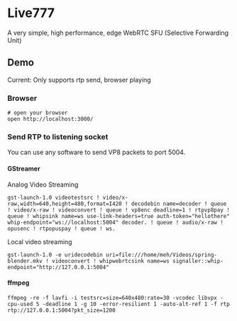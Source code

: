 # Live777

A very simple, high performance, edge WebRTC SFU (Selective Forwarding Unit)

## Demo

Current: Only supports rtp send, browser playing

### Browser

```shell
# open your browser
open http://localhost:3000/
```

### Send RTP to listening socket

You can use any software to send VP8 packets to port 5004.

#### GStreamer
Analog Video Streaming
```shell
gst-launch-1.0 videotestsrc ! video/x-raw,width=640,height=480,format=I420 ! decodebin name=decoder ! queue ! video/x-raw ! videoconvert ! queue ! vp8enc deadline=1 ! rtpvp8pay ! queue ! whipsink name=ws use-link-headers=true auth-token="hellothere" whip-endpoint="ws://localhost:5004" decoder. ! queue ! audio/x-raw ! opusenc ! rtpopuspay ! queue ! ws.
```
Local video streaming
```shell
gst-launch-1.0 -e uridecodebin uri=file:///home/meh/Videos/spring-blender.mkv ! videoconvert ! whipwebrtcsink name=ws signaller::whip-endpoint="http://127.0.0.1:5004"
```

#### ffmpeg

```shell
ffmpeg -re -f lavfi -i testsrc=size=640x480:rate=30 -vcodec libvpx -cpu-used 5 -deadline 1 -g 10 -error-resilient 1 -auto-alt-ref 1 -f rtp rtp://127.0.0.1:5004?pkt_size=1200
```
